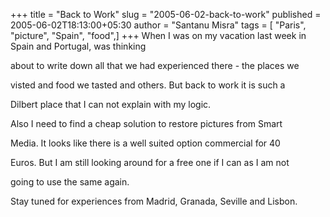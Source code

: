 +++
title = "Back to Work"
slug = "2005-06-02-back-to-work"
published = 2005-06-02T18:13:00+05:30
author = "Santanu Misra"
tags = [ "Paris", "picture", "Spain", "food",]
+++
When I was on my vacation last week in Spain and Portugal, was thinking
about to write down all that we had experienced there - the places we
visted and food we tasted and others. But back to work it is such a
Dilbert place that I can not explain with my logic.

Also I need to find a cheap solution to restore pictures from Smart
Media. It looks like there is a well suited option commercial for 40
Euros. But I am still looking around for a free one if I can as I am not
going to use the same again.

Stay tuned for experiences from Madrid, Granada, Seville and Lisbon.
